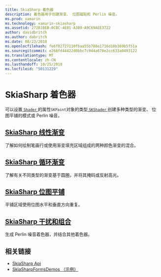 ```yaml
---
title: SkiaSharp 着色器
description: 着色器用于创建渐变、 位图磁贴和 Perlin 噪音。
ms.prod: xamarin
ms.technology: xamarin-skiasharp
ms.assetid: 272B1BEB-0CBC-4E81-A3B9-A9C69AEE3722
author: davidbritch
ms.author: dabritch
ms.date: 08/23/2018
ms.openlocfilehash: fe6f02727110fbaa55b788e1716d10b369b5f51a
ms.sourcegitcommit: e268fd44422d0bbc7c944a678e2cc633a0493122
ms.translationtype: MT
ms.contentlocale: zh-CN
ms.lasthandoff: 10/25/2018
ms.locfileid: "50131229"
---
```

# <a name="skiasharp-shaders"></a>SkiaSharp 着色器

可以设置[ `Shader` ](xref:SkiaSharp.SKPaint.Shader)的属性`SKPaint`对象的类型[ `SKShader` ](xref:SkiaSharp.SKShader)创建多种类型的渐变、 位图平铺的模式或 Perlin 噪音。

## <a name="the-skiasharp-linear-gradientlinear-gradientmd"></a>[SkiaSharp 线性渐变](linear-gradient.md)

了解如何绘制笔画行或使用渐变填充区域组成的两种颜色渐变的混合。

## <a name="skiasharp-circular-gradientscircular-gradientsmd"></a>[SkiaSharp 循环渐变](circular-gradients.md)

了解有关不同类型的渐变基于圆圈，并将其掩码或反射高光。

## <a name="skiasharp-bitmap-tilingbitmap-tilingmd"></a>[SkiaSharp 位图平铺](bitmap-tiling.md)

平铺区域使用位图水平和垂直方向重复。

## <a name="skiasharp-noise-and-composingnoisemd"></a>[SkiaSharp 干扰和组合](noise.md)

生成 Perlin 噪音着色器，并结合其他着色器。

## <a name="related-links"></a>相关链接

- [SkiaSharp Api](https://docs.microsoft.com/dotnet/api/skiasharp)
- [SkiaSharpFormsDemos （示例）](https://developer.xamarin.com/samples/xamarin-forms/SkiaSharpForms/Demos/)
